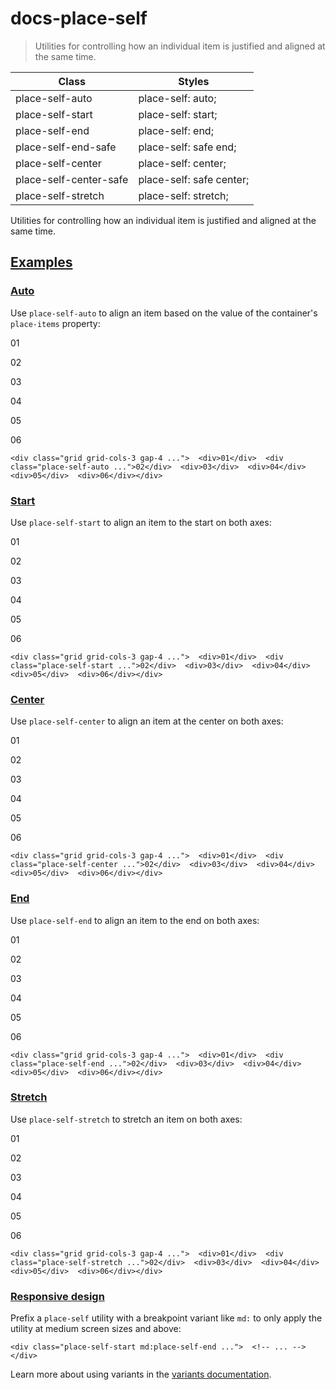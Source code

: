# docs-place-self

> Utilities for controlling how an individual item is justified and aligned at the same time.

| Class                  | Styles                   |
| ---------------------- | ------------------------ |
| place-self-auto        | place-self: auto;        |
| place-self-start       | place-self: start;       |
| place-self-end         | place-self: end;         |
| place-self-end-safe    | place-self: safe end;    |
| place-self-center      | place-self: center;      |
| place-self-center-safe | place-self: safe center; |
| place-self-stretch     | place-self: stretch;     |

Utilities for controlling how an individual item is justified and aligned at the same time.

## [Examples](#examples)

### [Auto](#auto)

Use `place-self-auto` to align an item based on the value of the container's `place-items` property:

01

02

03

04

05

06

    <div class="grid grid-cols-3 gap-4 ...">  <div>01</div>  <div class="place-self-auto ...">02</div>  <div>03</div>  <div>04</div>  <div>05</div>  <div>06</div></div>

### [Start](#start)

Use `place-self-start` to align an item to the start on both axes:

01

02

03

04

05

06

    <div class="grid grid-cols-3 gap-4 ...">  <div>01</div>  <div class="place-self-start ...">02</div>  <div>03</div>  <div>04</div>  <div>05</div>  <div>06</div></div>

### [Center](#center)

Use `place-self-center` to align an item at the center on both axes:

01

02

03

04

05

06

    <div class="grid grid-cols-3 gap-4 ...">  <div>01</div>  <div class="place-self-center ...">02</div>  <div>03</div>  <div>04</div>  <div>05</div>  <div>06</div></div>

### [End](#end)

Use `place-self-end` to align an item to the end on both axes:

01

02

03

04

05

06

    <div class="grid grid-cols-3 gap-4 ...">  <div>01</div>  <div class="place-self-end ...">02</div>  <div>03</div>  <div>04</div>  <div>05</div>  <div>06</div></div>

### [Stretch](#stretch)

Use `place-self-stretch` to stretch an item on both axes:

01

02

03

04

05

06

    <div class="grid grid-cols-3 gap-4 ...">  <div>01</div>  <div class="place-self-stretch ...">02</div>  <div>03</div>  <div>04</div>  <div>05</div>  <div>06</div></div>

### [Responsive design](#responsive-design)

Prefix a `place-self` utility with a breakpoint variant like `md:` to only apply the utility at medium screen sizes and above:

    <div class="place-self-start md:place-self-end ...">  <!-- ... --></div>

Learn more about using variants in the [variants documentation](/docs/hover-focus-and-other-states).
